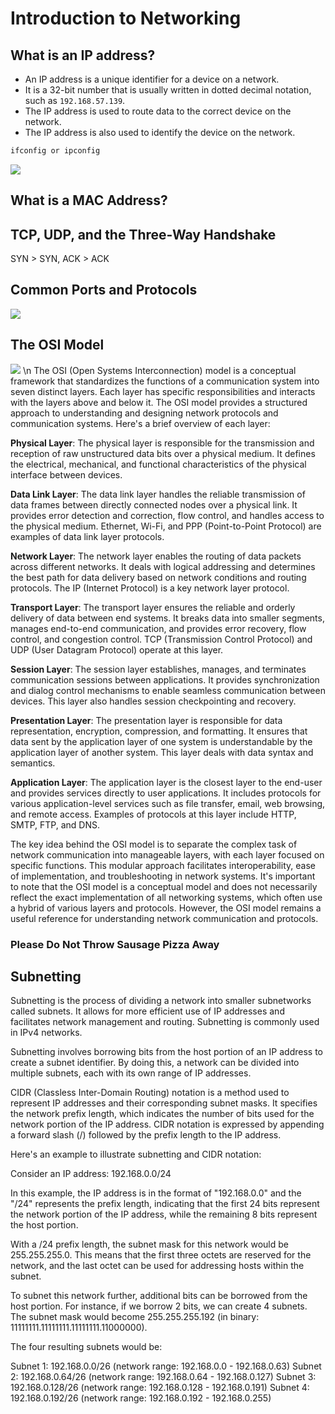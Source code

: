 # Introduction to Networking

## What is an IP address?

- An IP address is a unique identifier for a device on a network. 
- It is a 32-bit number that is usually written in dotted decimal notation, such as ``192.168.57.139``. 
- The IP address is used to route data to the correct device on the network. 
- The IP address is also used to identify the device on the network.

```bash
ifconfig or ipconfig
```

![](https://i.imgur.com/p81BWOF.png)

## What is a MAC Address?

## TCP, UDP, and the Three-Way Handshake
SYN > SYN, ACK > ACK


## Common Ports and Protocols

![](https://i.imgur.com/FbM6Kqz.png)

## The OSI Model
![](https://i.imgur.com/ZK4vMis.png) \n
The OSI (Open Systems Interconnection) model is a conceptual framework that standardizes the functions of a communication system into seven distinct layers. Each layer has specific responsibilities and interacts with the layers above and below it. The OSI model provides a structured approach to understanding and designing network protocols and communication systems. Here's a brief overview of each layer:

**Physical Layer**: The physical layer is responsible for the transmission and reception of raw unstructured data bits over a physical medium. It defines the electrical, mechanical, and functional characteristics of the physical interface between devices.

**Data Link Layer**: The data link layer handles the reliable transmission of data frames between directly connected nodes over a physical link. It provides error detection and correction, flow control, and handles access to the physical medium. Ethernet, Wi-Fi, and PPP (Point-to-Point Protocol) are examples of data link layer protocols.

**Network Layer**: The network layer enables the routing of data packets across different networks. It deals with logical addressing and determines the best path for data delivery based on network conditions and routing protocols. The IP (Internet Protocol) is a key network layer protocol.

**Transport Layer**: The transport layer ensures the reliable and orderly delivery of data between end systems. It breaks data into smaller segments, manages end-to-end communication, and provides error recovery, flow control, and congestion control. TCP (Transmission Control Protocol) and UDP (User Datagram Protocol) operate at this layer.

**Session Layer**: The session layer establishes, manages, and terminates communication sessions between applications. It provides synchronization and dialog control mechanisms to enable seamless communication between devices. This layer also handles session checkpointing and recovery.

**Presentation Layer**: The presentation layer is responsible for data representation, encryption, compression, and formatting. It ensures that data sent by the application layer of one system is understandable by the application layer of another system. This layer deals with data syntax and semantics.

**Application Layer**: The application layer is the closest layer to the end-user and provides services directly to user applications. It includes protocols for various application-level services such as file transfer, email, web browsing, and remote access. Examples of protocols at this layer include HTTP, SMTP, FTP, and DNS.

The key idea behind the OSI model is to separate the complex task of network communication into manageable layers, with each layer focused on specific functions. This modular approach facilitates interoperability, ease of implementation, and troubleshooting in network systems.
It's important to note that the OSI model is a conceptual model and does not necessarily reflect the exact implementation of all networking systems, which often use a hybrid of various layers and protocols. However, the OSI model remains a useful reference for understanding network communication and protocols.

### Please Do Not Throw Sausage Pizza Away

## Subnetting
Subnetting is the process of dividing a network into smaller subnetworks called subnets. It allows for more efficient use of IP addresses and facilitates network management and routing. Subnetting is commonly used in IPv4 networks.

Subnetting involves borrowing bits from the host portion of an IP address to create a subnet identifier. By doing this, a network can be divided into multiple subnets, each with its own range of IP addresses.

CIDR (Classless Inter-Domain Routing) notation is a method used to represent IP addresses and their corresponding subnet masks. It specifies the network prefix length, which indicates the number of bits used for the network portion of the IP address. CIDR notation is expressed by appending a forward slash (/) followed by the prefix length to the IP address.

Here's an example to illustrate subnetting and CIDR notation:

Consider an IP address: 192.168.0.0/24

In this example, the IP address is in the format of "192.168.0.0" and the "/24" represents the prefix length, indicating that the first 24 bits represent the network portion of the IP address, while the remaining 8 bits represent the host portion.

With a /24 prefix length, the subnet mask for this network would be 255.255.255.0. This means that the first three octets are reserved for the network, and the last octet can be used for addressing hosts within the subnet.

To subnet this network further, additional bits can be borrowed from the host portion. For instance, if we borrow 2 bits, we can create 4 subnets. The subnet mask would become 255.255.255.192 (in binary: 11111111.11111111.11111111.11000000).

The four resulting subnets would be:

Subnet 1: 192.168.0.0/26 (network range: 192.168.0.0 - 192.168.0.63)
Subnet 2: 192.168.0.64/26 (network range: 192.168.0.64 - 192.168.0.127)
Subnet 3: 192.168.0.128/26 (network range: 192.168.0.128 - 192.168.0.191)
Subnet 4: 192.168.0.192/26 (network range: 192.168.0.192 - 192.168.0.255)
